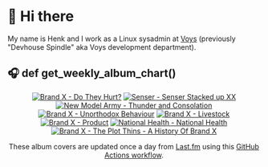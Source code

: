 # 👋 Hi there

My name is Henk and I work as a Linux sysadmin at <a href="https://www.voys.co/about/">Voys</a> (previously "Devhouse Spindle" aka Voys development department).

## 🎧 def get_weekly_album_chart()
<!-- lastfm -->
<p align="center"><a href="https://www.last.fm/music/Brand+X/Do+They+Hurt%3F"><img src="https://lastfm.freetls.fastly.net/i/u/64s/75b39335fce64feccf06007d278be102.png" title="Brand X - Do They Hurt?"></a> <a href="https://www.last.fm/music/Senser/Senser+Stacked+up+XX"><img src="https://lastfm.freetls.fastly.net/i/u/64s/20e037fa7d67f887874fda41c766842d.jpg" title="Senser - Senser Stacked up XX"></a> <a href="https://www.last.fm/music/New+Model+Army/Thunder+and+Consolation"><img src="https://lastfm.freetls.fastly.net/i/u/64s/e146305f15714133a8aa3a31f0cc98aa.jpg" title="New Model Army - Thunder and Consolation"></a> <a href="https://www.last.fm/music/Brand+X/Unorthodox+Behaviour"><img src="https://lastfm.freetls.fastly.net/i/u/64s/8c0ded793407420eb48ab2951e97dc79.jpg" title="Brand X - Unorthodox Behaviour"></a> <a href="https://www.last.fm/music/Brand+X/Livestock"><img src="https://lastfm.freetls.fastly.net/i/u/64s/08770289ba0be8996dbceb6c34093c0d.png" title="Brand X - Livestock"></a> <a href="https://www.last.fm/music/Brand+X/Product"><img src="https://lastfm.freetls.fastly.net/i/u/64s/65cc4191466c0602025fb366ab9b1b37.png" title="Brand X - Product"></a> <a href="https://www.last.fm/music/National+Health/National+Health"><img src="https://lastfm.freetls.fastly.net/i/u/64s/a0777dda0999841cb5a897346366661e.jpg" title="National Health - National Health"></a> <a href="https://www.last.fm/music/Brand+X/The+Plot+Thins+-+A+History+Of+Brand+X"><img src="https://lastfm.freetls.fastly.net/i/u/64s/18a99e78d33e4379c3eb40b1f96a262a.jpg" title="Brand X - The Plot Thins - A History Of Brand X"></a> </p>

<p align="center">These album covers are updated once a day from <a href="https://www.last.fm/user/hbokh">Last.fm</a> using this <a href="https://github.com/marketplace/actions/lastfm-to-markdown">GitHub Actions workflow</a>.</p>
